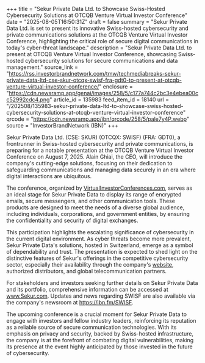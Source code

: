 +++
title = "Sekur Private Data Ltd. to Showcase Swiss-Hosted Cybersecurity Solutions at OTCQB Venture Virtual Investor Conference"
date = "2025-08-05T16:50:31Z"
draft = false
summary = "Sekur Private Data Ltd. is set to present its innovative Swiss-hosted cybersecurity and private communications solutions at the OTCQB Venture Virtual Investor Conference, highlighting the critical role of secure digital communications in today's cyber-threat landscape."
description = "Sekur Private Data Ltd. to present at OTCQB Venture Virtual Investor Conference, showcasing Swiss-hosted cybersecurity solutions for secure communications and data management."
source_link = "https://rss.investorbrandnetwork.com/tmw/techmediabreaks-sekur-private-data-ltd-cse-skur-otcqx-swisf-fra-gdt0-to-present-at-otcqb-venture-virtual-investor-conference/"
enclosure = "https://cdn.newsramp.app/genai/images/258/5/c177a744c2bc3e4ebea00cc52992cdc4.png"
article_id = 135983
feed_item_id = 18140
url = "/202508/135983-sekur-private-data-ltd-to-showcase-swiss-hosted-cybersecurity-solutions-at-otcqb-venture-virtual-investor-conference"
qrcode = "https://cdn.newsramp.app/ibn/qrcode/258/5/pale7y4P.webp"
source = "InvestorBrandNetwork (IBN)"
+++

<p>Sekur Private Data Ltd. (CSE: SKUR) (OTCQX: SWISF) (FRA: GDT0), a frontrunner in Swiss-hosted cybersecurity and private communications, is preparing for a notable presentation at the OTCQB Venture Virtual Investor Conference on August 7, 2025. Alain Ghiai, the CEO, will introduce the company's cutting-edge solutions, focusing on their dedication to safeguarding communications and managing data securely in an era where digital interactions are ubiquitous.</p><p>The conference, organized by <a href='https://VirtualInvestorConferences.com' rel='nofollow' target='_blank'>VirtualInvestorConferences.com</a>, serves as an ideal stage for Sekur Private Data to display its range of encrypted emails, secure messengers, and other communication tools. These products are designed to meet the needs of a diverse global audience, including individuals, corporations, and government entities, by ensuring the confidentiality and security of digital exchanges.</p><p>This participation highlights the escalating significance of cybersecurity in the current digital environment. As cyber threats become more prevalent, Sekur Private Data's solutions, hosted in Switzerland, emerge as a symbol of dependability and trust. The presentation is expected to shed light on the distinctive features of Sekur's offerings in the competitive cybersecurity sector, especially their availability through the company's <a href='https://www.Sekur.com' rel='nofollow' target='_blank'>website</a>, authorized distributors, and global telecommunication partners.</p><p>For stakeholders and investors seeking further details on Sekur Private Data and its portfolio, comprehensive information can be accessed at <a href='https://www.Sekur.com' rel='nofollow' target='_blank'>www.Sekur.com</a>. Updates and news regarding SWISF are also available via the company's newsroom at <a href='https://ibn.fm/SWISF' rel='nofollow' target='_blank'>https://ibn.fm/SWISF</a>.</p><p>The upcoming conference is a crucial moment for Sekur Private Data to engage with investors and fellow industry leaders, reinforcing its reputation as a reliable source of secure communication technologies. With its emphasis on privacy and security, backed by Swiss-hosted infrastructure, the company is at the forefront of combating digital vulnerabilities, making its presence at the event highly anticipated by those invested in the future of cybersecurity.</p>